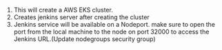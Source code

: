 1. This will create a AWS EKS cluster.
2. Creates jenkins server after creating the cluster
3. Jenkins service will be available on a Nodeport. make sure to open the port from the local machine to the node on port 32000 to access the Jenkins URL.(Update nodegroups security group)


